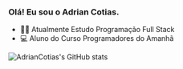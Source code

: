 ### Olá! Eu sou  o Adrian Cotias.

- 🐱‍👤 Atualmente Estudo Programação Full Stack 
- 💻 Aluno do Curso Programadores do Amanhã

![AdrianCotias's GitHub stats](https://github-readme-stats.vercel.app/api?username=AdrianCotias&show_icons=true&bg_color=00000000)
